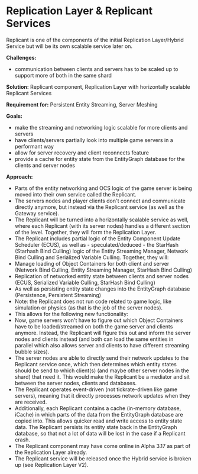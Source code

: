 # Replication Layer & Replicant Services
Replicant is one of the components of the initial Replication Layer/Hybrid Service but will be its own scalable service later on.

__Challenges:__

* communication between clients and servers has to be scaled up to support more of both in the same shard

__Solution:__ Replicant component, Replication Layer with horizontally scalable Replicant Services

__Requirement for:__ Persistent Entity Streaming, Server Meshing

__Goals:__

* make the streaming and networking logic scalable for more clients and servers
* have clients/servers partially look into multiple game servers in a performant way
* allow for server recovery and client reconnects feature
* provide a cache for entity state from the EntityGraph database for the clients and server nodes

__Approach:__

* Parts of the entity networking and OCS logic of the game server is being moved into their own service called the Replicant.
* The servers nodes and player clients don't connect and communicate directly anymore, but instead via the Replicant service (as well as the Gateway service).
* The Replicant will be turned into a horizontally scalable service as well, where each Replicant (with its server nodes) handles a different section of the level. Together, they will form the Replication Layer.
* The Replicant includes partial logic of the Entity Component Update Scheduler (ECUS), as well as - speculated/deduced - the StarHash (Starhash Bind Culling) logic of the Entity Streaming Manager, Network Bind Culling and Serialized Variable Culling. Together, they will:
* Manage loading of Object Containers for both client and server (Network Bind Culling, Entity Streaming Manager, StarHash Bind Culling)
* Replication of networked entity state between clients and server nodes (ECUS, Serialized Variable Culling, StarHash Bind Culling)
* As well as persisting entity state changes into the EntityGraph database (Persistence, Persistent Streaming)
* Note: the Replicant does not run code related to game logic, like simulation or physics (as that is the job of the server nodes).
* This allows for the following new functionality:
* Now, game servers won't have to figure out which Object Containers have to be loaded/streamed on both the game server and clients anymore. Instead, the Replicant will figure this out and inform the server nodes and clients instead (and both can load the same entities in parallel which also allows server and clients to have different streaming bubble sizes).
* The server nodes are able to directly send their network updates to the Replicant service once, which then determines which entity states should be send to which client(s) (and maybe other server nodes in the shard) that need it. This would make the Replicant be a mediator and sit between the server nodes, clients and databases.
* The Replicant operates event-driven (not tickrate-driven like game servers), meaning that it directly processes network updates when they are received.
* Additionally, each Replicant contains a cache (in-memory database, iCache) in which parts of the data from the EntityGraph database are copied into. This allows quicker read and write access to entity state data. The Replicant persists its entity state back in the EntityGraph database, so that not a lot of data will be lost in the case if a Replicant crash.
* The Replicant component may have come online in Alpha 3.17 as part of the Replication Layer already.
* The Replicant service will be released once the Hybrid service is broken up (see Replication Layer V2).

